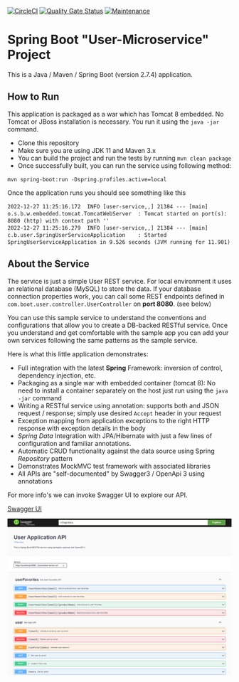 [![CircleCI](https://circleci.com/gh/GeorgeT88/com-boot-user-service.svg?style=shield)](https://app.circleci.com/pipelines/github/GeorgeT88/com-boot-user-service?branch=main)   [![Quality Gate Status](https://sonarcloud.io/api/project_badges/measure?project=GeorgeT88_com-boot-user-service&metric=alert_status)](https://sonarcloud.io/summary/new_code?id=GeorgeT88_com-boot-user-service) [![Maintenance](https://img.shields.io/badge/Maintained%3F-yes-green.svg)](https://github.com/GeorgeT88/com-boot-user-service/graphs/commit-activity)
       

# Spring Boot "User-Microservice" Project

This is a Java / Maven / Spring Boot (version 2.7.4) application.

## How to Run

This application is packaged as a war which has Tomcat 8 embedded. No Tomcat or JBoss installation is necessary. You run it using the ```java -jar``` command.

* Clone this repository
* Make sure you are using JDK 11 and Maven 3.x
* You can build the project and run the tests by running ```mvn clean package```
* Once successfully built, you can run the service using following method:
```
mvn spring-boot:run -Dspring.profiles.active=local
```
Once the application runs you should see something like this

```
2022-12-27 11:25:16.172  INFO [user-service,,] 21384 --- [main] o.s.b.w.embedded.tomcat.TomcatWebServer  : Tomcat started on port(s): 8080 (http) with context path ''
2022-12-27 11:25:16.279  INFO [user-service,,] 21384 --- [main] c.b.user.SpringUserServiceApplication    : Started SpringUserServiceApplication in 9.526 seconds (JVM running for 11.901)
```

## About the Service

The service is just a simple User REST service. For local environment it uses an relational database (MySQL) to store the data. If your database connection properties work, you can call some REST endpoints defined in ```com.boot.user.controller.UserController``` on **port 8080**. (see below)

You can use this sample service to understand the conventions and configurations that allow you to create a DB-backed RESTful service. Once you understand and get comfortable with the sample app you can add your own services following the same patterns as the sample service.

Here is what this little application demonstrates:

* Full integration with the latest **Spring** Framework: inversion of control, dependency injection, etc.
* Packaging as a single war with embedded container (tomcat 8): No need to install a container separately on the host just run using the ``java -jar`` command
* Writing a RESTful service using annotation: supports both and JSON request / response; simply use desired ``Accept`` header in your request
* Exception mapping from application exceptions to the right HTTP response with exception details in the body
* *Spring Data* Integration with JPA/Hibernate with just a few lines of configuration and familiar annotations.
* Automatic CRUD functionality against the data source using Spring *Repository* pattern
* Demonstrates MockMVC test framework with associated libraries
* All APIs are "self-documented" by Swagger3 / OpenApi 3 using annotations

For more info's we can invoke Swagger UI to explore our API.

[Swagger UI](http://localhost:8080/swagger-ui/index.html#/)

![Swagger UI](src/main/resources/img/swagger-ui.png)
